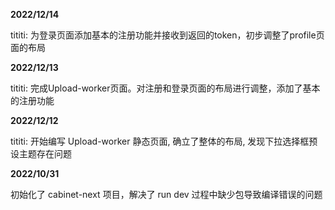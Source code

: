 **2022/12/14**

tititi: 为登录页面添加基本的注册功能并接收到返回的token，初步调整了profile页面的布局

**2022/12/13**

tititi: 完成Upload-worker页面。对注册和登录页面的布局进行调整，添加了基本的注册功能

**2022/12/12**

tititi: 开始编写 Upload-worker 静态页面, 确立了整体的布局, 发现下拉选择框预设主题存在问题

**2022/10/31**

初始化了 cabinet-next 项目，解决了 run dev 过程中缺少包导致编译错误的问题
